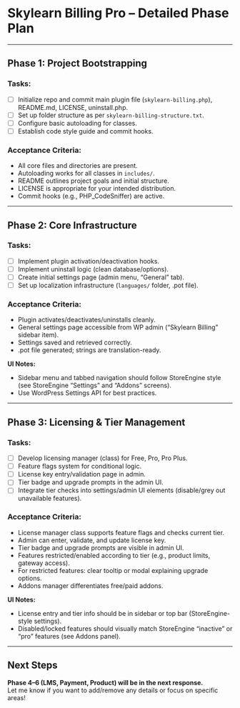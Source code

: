 # Skylearn Billing Pro – Detailed Phase Plan

---

## Phase 1: Project Bootstrapping

### Tasks:
- [ ] Initialize repo and commit main plugin file (`skylearn-billing.php`), README.md, LICENSE, uninstall.php.
- [ ] Set up folder structure as per `skylearn-billing-structure.txt`.
- [ ] Configure basic autoloading for classes.
- [ ] Establish code style guide and commit hooks.

### Acceptance Criteria:
- All core files and directories are present.
- Autoloading works for all classes in `includes/`.
- README outlines project goals and initial structure.
- LICENSE is appropriate for your intended distribution.
- Commit hooks (e.g., PHP_CodeSniffer) are active.

---

## Phase 2: Core Infrastructure

### Tasks:
- [ ] Implement plugin activation/deactivation hooks.
- [ ] Implement uninstall logic (clean database/options).
- [ ] Create initial settings page (admin menu, “General” tab).
- [ ] Set up localization infrastructure (`languages/` folder, .pot file).

### Acceptance Criteria:
- Plugin activates/deactivates/uninstalls cleanly.
- General settings page accessible from WP admin (“Skylearn Billing” sidebar item).
- Settings saved and retrieved correctly.
- .pot file generated; strings are translation-ready.

**UI Notes:**  
- Sidebar menu and tabbed navigation should follow StoreEngine style (see StoreEngine “Settings” and “Addons” screens).
- Use WordPress Settings API for best practices.

---

## Phase 3: Licensing & Tier Management

### Tasks:
- [ ] Develop licensing manager (class) for Free, Pro, Pro Plus.
- [ ] Feature flags system for conditional logic.
- [ ] License key entry/validation page in admin.
- [ ] Tier badge and upgrade prompts in the admin UI.
- [ ] Integrate tier checks into settings/admin UI elements (disable/grey out unavailable features).

### Acceptance Criteria:
- License manager class supports feature flags and checks current tier.
- Admin can enter, validate, and update license key.
- Tier badge and upgrade prompts are visible in admin UI.
- Features restricted/enabled according to tier (e.g., product limits, gateway access).
- For restricted features: clear tooltip or modal explaining upgrade options.
- Addons manager differentiates free/paid addons.

**UI Notes:**  
- License entry and tier info should be in sidebar or top bar (StoreEngine-style settings).
- Disabled/locked features should visually match StoreEngine “inactive” or “pro” features (see Addons panel).

---

## Next Steps

**Phase 4–6 (LMS, Payment, Product) will be in the next response.**  
Let me know if you want to add/remove any details or focus on specific areas!
